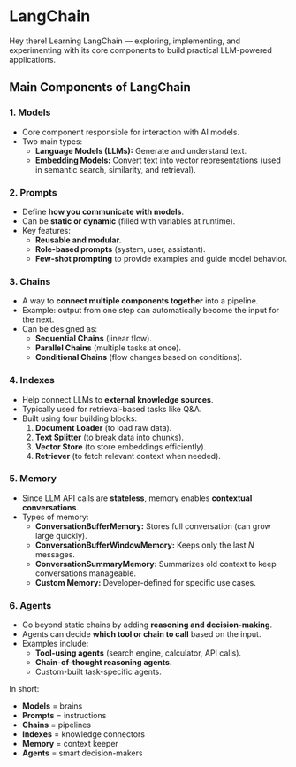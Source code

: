 # LangChain
Hey there! Learning LangChain — exploring, implementing, and experimenting with its core components to build practical LLM-powered applications.

## Main Components of LangChain  

### 1. **Models**  
- Core component responsible for interaction with AI models.  
- Two main types:  
  - **Language Models (LLMs):** Generate and understand text.  
  - **Embedding Models:** Convert text into vector representations (used in semantic search, similarity, and retrieval).  



### 2. **Prompts**  
- Define **how you communicate with models**.  
- Can be **static or dynamic** (filled with variables at runtime).  
- Key features:  
  - **Reusable and modular.**  
  - **Role-based prompts** (system, user, assistant).  
  - **Few-shot prompting** to provide examples and guide model behavior.  



### 3. **Chains**  
- A way to **connect multiple components together** into a pipeline.  
- Example: output from one step can automatically become the input for the next.  
- Can be designed as:  
  - **Sequential Chains** (linear flow).  
  - **Parallel Chains** (multiple tasks at once).  
  - **Conditional Chains** (flow changes based on conditions).  



### 4. **Indexes**  
- Help connect LLMs to **external knowledge sources**.  
- Typically used for retrieval-based tasks like Q&A.  
- Built using four building blocks:  
  1. **Document Loader** (to load raw data).  
  2. **Text Splitter** (to break data into chunks).  
  3. **Vector Store** (to store embeddings efficiently).  
  4. **Retriever** (to fetch relevant context when needed).  



### 5. **Memory**  
- Since LLM API calls are **stateless**, memory enables **contextual conversations**.  
- Types of memory:  
  - **ConversationBufferMemory:** Stores full conversation (can grow large quickly).  
  - **ConversationBufferWindowMemory:** Keeps only the last *N* messages.  
  - **ConversationSummaryMemory:** Summarizes old context to keep conversations manageable.  
  - **Custom Memory:** Developer-defined for specific use cases.  



### 6. **Agents**  
- Go beyond static chains by adding **reasoning and decision-making**.  
- Agents can decide **which tool or chain to call** based on the input.  
- Examples include:  
  - **Tool-using agents** (search engine, calculator, API calls).  
  - **Chain-of-thought reasoning agents.**  
  - Custom-built task-specific agents.  


In short:  
- **Models** = brains  
- **Prompts** = instructions  
- **Chains** = pipelines  
- **Indexes** = knowledge connectors  
- **Memory** = context keeper  
- **Agents** = smart decision-makers  
